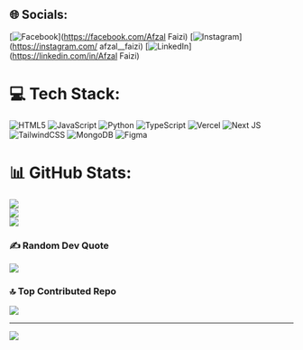 
## 🌐 Socials:
[![Facebook](https://img.shields.io/badge/Facebook-%231877F2.svg?logo=Facebook&logoColor=white)](https://facebook.com/Afzal Faizi) [![Instagram](https://img.shields.io/badge/Instagram-%23E4405F.svg?logo=Instagram&logoColor=white)](https://instagram.com/ afzal__faizi) [![LinkedIn](https://img.shields.io/badge/LinkedIn-%230077B5.svg?logo=linkedin&logoColor=white)](https://linkedin.com/in/Afzal Faizi) 

# 💻 Tech Stack:
![HTML5](https://img.shields.io/badge/html5-%23E34F26.svg?style=for-the-badge&logo=html5&logoColor=white) ![JavaScript](https://img.shields.io/badge/javascript-%23323330.svg?style=for-the-badge&logo=javascript&logoColor=%23F7DF1E) ![Python](https://img.shields.io/badge/python-3670A0?style=for-the-badge&logo=python&logoColor=ffdd54) ![TypeScript](https://img.shields.io/badge/typescript-%23007ACC.svg?style=for-the-badge&logo=typescript&logoColor=white) ![Vercel](https://img.shields.io/badge/vercel-%23000000.svg?style=for-the-badge&logo=vercel&logoColor=white) ![Next JS](https://img.shields.io/badge/Next-black?style=for-the-badge&logo=next.js&logoColor=white) ![TailwindCSS](https://img.shields.io/badge/tailwindcss-%2338B2AC.svg?style=for-the-badge&logo=tailwind-css&logoColor=white) ![MongoDB](https://img.shields.io/badge/MongoDB-%234ea94b.svg?style=for-the-badge&logo=mongodb&logoColor=white) ![Figma](https://img.shields.io/badge/figma-%23F24E1E.svg?style=for-the-badge&logo=figma&logoColor=white)
# 📊 GitHub Stats:
![](https://github-readme-stats.vercel.app/api?username=Afzalfaizi&theme=dark&hide_border=false&include_all_commits=false&count_private=false)<br/>
![](https://github-readme-streak-stats.herokuapp.com/?user=Afzalfaizi&theme=dark&hide_border=false)<br/>
![](https://github-readme-stats.vercel.app/api/top-langs/?username=Afzalfaizi&theme=dark&hide_border=false&include_all_commits=false&count_private=false&layout=compact)

### ✍️ Random Dev Quote
![](https://quotes-github-readme.vercel.app/api?type=horizontal&theme=radical)

### 🔝 Top Contributed Repo
![](https://github-contributor-stats.vercel.app/api?username=Afzalfaizi&limit=5&theme=dark&combine_all_yearly_contributions=true)

---
[![](https://visitcount.itsvg.in/api?id=Afzalfaizi&icon=0&color=0)](https://visitcount.itsvg.in)

<!-- Proudly created with GPRM ( https://gprm.itsvg.in ) -->
